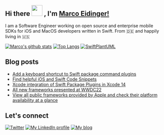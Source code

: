 ## Hi there <img src="https://media.giphy.com/media/hvRJCLFzcasrR4ia7z/giphy.gif" width="35px"> , I'm [Marco Eidinger!](https://eidinger.info/)

I am a Software Engineer working on open source and enterprise mobile SDKs for iOS and MacOS developers written in Swift. From 🇩🇪  and happily living in 🇺🇸

[![Marco's github stats](https://github-readme-stats.vercel.app/api?username=MarcoEidinger&count_private=false&show_icons=true&theme=radical)](https://github.com/anuraghazra/github-readme-stats)
[![Top Langs](https://github-readme-stats.vercel.app/api/top-langs/?username=MarcoEidinger&layout=compact&theme=radical)](https://github.com/anuraghazra/github-readme-stats)
[![SwiftPlantUML](https://github-readme-stats.vercel.app/api/pin/?username=MarcoEidinger&repo=SwiftPlantUML&theme=radical)](https://github.com/anuraghazra/github-readme-stats)

## Blog posts
<!-- BLOG-POST-LIST:START -->
- [Add a keyboard shortcut to Swift package command plugins](https://blog.eidinger.info/add-a-keyboard-shortcut-to-swift-package-command-plugins)
- [Find helpful iOS and Swift Code Snippets](https://blog.eidinger.info/find-helpful-ios-and-swift-code-snippets)
- [Xcode integration of Swift Package Plugins in Xcode 14](https://blog.eidinger.info/xcode-integration-of-swift-package-plugins-in-xcode-14)
- [All new frameworks presented at WWDC22](https://blog.eidinger.info/all-new-frameworks-presented-at-wwdc22)
- [View all public frameworks provided by Apple and check their platform availability at a glance](https://blog.eidinger.info/view-all-public-frameworks-provided-by-apple-and-check-their-platform-availability-at-a-glance)
<!-- BLOG-POST-LIST:END -->

## Let's connect
[![Twitter](https://img.shields.io/badge/twitter-blue.svg?&style=for-the-badge&logo=twitter&logoColor=white)](http://twitter.com/MarcoEidinger)
[![My LinkedIn profile](https://img.shields.io/badge/linkedin-%230077B5.svg?&style=for-the-badge&logo=linkedin&logoColor=white)](https://www.linkedin.com/in/marco-eidinger-6098a512/)
[![My blog](https://img.shields.io/badge/Hashnode-%232962FF.svg?&style=for-the-badge&logo=hashnode&logoColor=white)](https://blog.eidinger.info)
